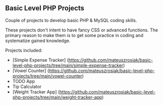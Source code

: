 ## Basic Level PHP Projects

Couple of projects to develop basic PHP & MySQL coding skills.

These projects don't intent to have fancy CSS or advanced functions. The primary reason to make them is to get some practice in coding and systematize gained knowledge.

Projects included:
* [Simple Expense Tracker] (https://github.com/mateuszrosiak/basic-level-php-projects/tree/main/simple-expense-tracker)  
* [Vowel Counter] (https://github.com/mateuszrosiak/basic-level-php-projects/tree/main/vowel-counter)
* TODO App  
* Tip Calculator 
* [Weight Tracker App] (https://github.com/mateuszrosiak/basic-level-php-projects/tree/main/weight-tracker-app)
